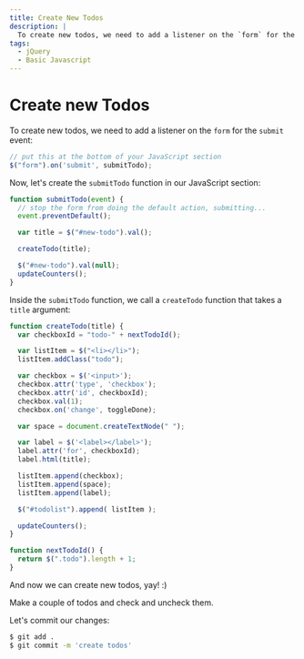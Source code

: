 ```yaml
---
title: Create New Todos
description: |
  To create new todos, we need to add a listener on the `form` for the `submit` event
tags:
  - jQuery
  - Basic Javascript
---
```


# Create new Todos

To create new todos, we need to add a listener on the `form` for the `submit` event:

```js
// put this at the bottom of your JavaScript section
$("form").on('submit', submitTodo);
```

Now, let's create the `submitTodo` function in our JavaScript section:

```js
function submitTodo(event) {
  // stop the form from doing the default action, submitting...
  event.preventDefault();

  var title = $("#new-todo").val();

  createTodo(title);

  $("#new-todo").val(null);
  updateCounters();
}
```

Inside the `submitTodo` function, we call a `createTodo` function that takes a `title` argument:

```js
function createTodo(title) {
  var checkboxId = "todo-" + nextTodoId();

  var listItem = $("<li></li>");
  listItem.addClass("todo");

  var checkbox = $('<input>');
  checkbox.attr('type', 'checkbox');
  checkbox.attr('id', checkboxId);
  checkbox.val(1);
  checkbox.on('change', toggleDone);

  var space = document.createTextNode(" ");

  var label = $('<label></label>');
  label.attr('for', checkboxId);
  label.html(title);

  listItem.append(checkbox);
  listItem.append(space);
  listItem.append(label);

  $("#todolist").append( listItem );

  updateCounters();
}

function nextTodoId() {
  return $(".todo").length + 1;
}
```

And now we can create new todos, yay! :)

Make a couple of todos and check and uncheck them.

Let's commit our changes:

```bash
$ git add .
$ git commit -m 'create todos'
```
